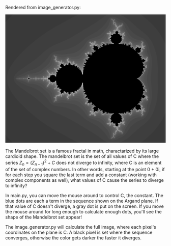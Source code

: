 Rendered from image_generator.py:

![Rendered Mandelbrot from image_generator.py](https://github.com/standardProton/mandelbrot_tracer/blob/master/mandelbrot_large.jpg)

The Mandelbrot set is a famous fractal in math, charactarized by its large cardioid shape. The mandelbrot set is the set of all values of C where the series $Z_n = (Z_{n-1})^2+ C$ does not diverge to infinity, where C is an element of the set of complex numbers.
In other words, starting at the point 0 + 0i, if for each step you square the last term and add a constant (working with complex components as well), what values of C cause the series to diverge to infinity?

In main.py, you can move the mouse around to control C, the constant. The blue dots are each a term in the sequence shown on the Argand plane. If that value of C doesn't diverge, a gray dot is put on the screen. If you move the mouse around for long enough to calculate enough dots, you'll see the shape of the Mandelbrot set appear!

The image_generator.py will calculate the full image, where each pixel's coordinates on the plane is C. A black pixel is set where the sequence converges, otherwise the color gets darker the faster it diverges.
